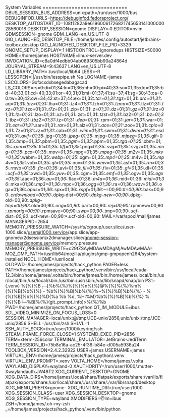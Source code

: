 System Variables =============================
DBUS_SESSION_BUS_ADDRESS=unix:path=/run/user/1000/bus
DEBUGINFOD_URLS=https://debuginfod.fedoraproject.org/ 
DESKTOP_AUTOSTART_ID=108f1282a9e6196006172682174565314100000028560018
DESKTOP_SESSION=gnome
DISPLAY=:0
EDITOR=nvim
GDMSESSION=gnome
GDM_LANG=en_US.UTF-8
GIO_LAUNCHED_DESKTOP_FILE=/home/james/.config/autostart/jetbrains-toolbox.desktop
GIO_LAUNCHED_DESKTOP_FILE_PID=3329
GNOME_SETUP_DISPLAY=:1
HISTCONTROL=ignoredups
HISTSIZE=50000
HOME=/home/james
HOSTNAME=linux-server.dev
INVOCATION_ID=c8a0df4edbb04ab089305bb90a24864d
JOURNAL_STREAM=9:43637
LANG=en_US.UTF-8
LD_LIBRARY_PATH=:/usr/local/lib64
LESS=-R
LESSOPEN=||/usr/bin/lesspipe.sh %s
LOGNAME=james
LSCOLORS=Gxfxcxdxbxegedabagacad
LS_COLORS=rs=0:di=01;34:ln=01;36:mh=00:pi=40;33:so=01;35:do=01;35:bd=40;33;01:cd=40;33;01:or=40;31;01:mi=01;37;41:su=37;41:sg=30;43:ca=00:tw=30;42:ow=34;42:st=37;44:ex=01;32:*.tar=01;31:*.tgz=01;31:*.arc=01;31:*.arj=01;31:*.taz=01;31:*.lha=01;31:*.lz4=01;31:*.lzh=01;31:*.lzma=01;31:*.tlz=01;31:*.txz=01;31:*.tzo=01;31:*.t7z=01;31:*.zip=01;31:*.z=01;31:*.dz=01;31:*.gz=01;31:*.lrz=01;31:*.lz=01;31:*.lzo=01;31:*.xz=01;31:*.zst=01;31:*.tzst=01;31:*.bz2=01;31:*.bz=01;31:*.tbz=01;31:*.tbz2=01;31:*.tz=01;31:*.deb=01;31:*.rpm=01;31:*.jar=01;31:*.war=01;31:*.ear=01;31:*.sar=01;31:*.rar=01;31:*.alz=01;31:*.ace=01;31:*.zoo=01;31:*.cpio=01;31:*.7z=01;31:*.rz=01;31:*.cab=01;31:*.wim=01;31:*.swm=01;31:*.dwm=01;31:*.esd=01;31:*.avif=01;35:*.jpg=01;35:*.jpeg=01;35:*.mjpg=01;35:*.mjpeg=01;35:*.gif=01;35:*.bmp=01;35:*.pbm=01;35:*.pgm=01;35:*.ppm=01;35:*.tga=01;35:*.xbm=01;35:*.xpm=01;35:*.tif=01;35:*.tiff=01;35:*.png=01;35:*.svg=01;35:*.svgz=01;35:*.mng=01;35:*.pcx=01;35:*.mov=01;35:*.mpg=01;35:*.mpeg=01;35:*.m2v=01;35:*.mkv=01;35:*.webm=01;35:*.webp=01;35:*.ogm=01;35:*.mp4=01;35:*.m4v=01;35:*.mp4v=01;35:*.vob=01;35:*.qt=01;35:*.nuv=01;35:*.wmv=01;35:*.asf=01;35:*.rm=01;35:*.rmvb=01;35:*.flc=01;35:*.avi=01;35:*.fli=01;35:*.flv=01;35:*.gl=01;35:*.dl=01;35:*.xcf=01;35:*.xwd=01;35:*.yuv=01;35:*.cgm=01;35:*.emf=01;35:*.ogv=01;35:*.ogx=01;35:*.aac=01;36:*.au=01;36:*.flac=01;36:*.m4a=01;36:*.mid=01;36:*.midi=01;36:*.mka=01;36:*.mp3=01;36:*.mpc=01;36:*.ogg=01;36:*.ra=01;36:*.wav=01;36:*.oga=01;36:*.opus=01;36:*.spx=01;36:*.xspf=01;36:*~=00;90:*#=00;90:*.bak=00;90:*.crdownload=00;90:*.dpkg-dist=00;90:*.dpkg-new=00;90:*.dpkg-old=00;90:*.dpkg-tmp=00;90:*.old=00;90:*.orig=00;90:*.part=00;90:*.rej=00;90:*.rpmnew=00;90:*.rpmorig=00;90:*.rpmsave=00;90:*.swp=00;90:*.tmp=00;90:*.ucf-dist=00;90:*.ucf-new=00;90:*.ucf-old=00;90:
MAIL=/var/spool/mail/james
MANAGERPID=2654
MEMORY_PRESSURE_WATCH=/sys/fs/cgroup/user.slice/user-1000.slice/user@1000.service/app.slice/app-gnome\x2dsession\x2dmanager.slice/gnome-session-manager@gnome.service/memory.pressure
MEMORY_PRESSURE_WRITE=c29tZSAyMDAwMDAgMjAwMDAwMAA=
MOZ_GMP_PATH=/usr/lib64/mozilla/plugins/gmp-gmpopenh264/system-installed
NCCL_HOME=/usr/local
OLDPWD=/home/james/projects/hack_python
PAGER=less
PATH=/home/james/projects/hack_python/.venv/bin:/usr/local/cuda-12.3/bin:/home/james/.volta/bin:/home/james/bin:/home/james/.local/bin:/usr/local/bin:/usr/local/sbin:/usr/bin:/usr/sbin:/var/lib/snapd/snap/bin
PS1=(.venv) %{%}%B┌─[%b%{%}%{%}%n%{%}@%{%}%{%}%m%{%}%B]%b%{%} - %b%{%}%B[%b%{%}%~%{%}%B]%b%{%} - %{%}%B[%b%{%}%D{%a %b %d, %H:%M}%b%{%}%B]%b%{%}
%{%}%B└─%B[%{%}$%{%}%B] <$(git_prompt_info)>%{%}%b 
PWD=/home/james/projects/hack_python
QT_IM_MODULE=ibus
SDL_VIDEO_MINIMIZE_ON_FOCUS_LOSS=0
SESSION_MANAGER=local/unix:@/tmp/.ICE-unix/2856,unix/unix:/tmp/.ICE-unix/2856
SHELL=/usr/bin/zsh
SHLVL=1
SSH_AUTH_SOCK=/run/user/1000/keyring/ssh
STEAM_FRAME_FORCE_CLOSE=1
SYSTEMD_EXEC_PID=2856
TERM=xterm-256color
TERMINAL_EMULATOR=JetBrains-JediTerm
TERM_SESSION_ID=75b8e16a-ac25-4f36-b84e-d005a5936a24
TOOLBOX_VERSION=2.4.2.32922
USER=james
USERNAME=james
VIRTUAL_ENV=/home/james/projects/hack_python/.venv
VIRTUAL_ENV_PROMPT=.venv
VOLTA_HOME=/home/james/.volta
WAYLAND_DISPLAY=wayland-0
XAUTHORITY=/run/user/1000/.mutter-Xwaylandauth.JW48T2
XDG_CURRENT_DESKTOP=GNOME
XDG_DATA_DIRS=/home/james/.local/share/flatpak/exports/share:/var/lib/flatpak/exports/share:/usr/local/share/:/usr/share/:/var/lib/snapd/desktop
XDG_MENU_PREFIX=gnome-
XDG_RUNTIME_DIR=/run/user/1000
XDG_SESSION_CLASS=user
XDG_SESSION_DESKTOP=gnome
XDG_SESSION_TYPE=wayland
XMODIFIERS=@im=ibus
ZSH=/home/james/.oh-my-zsh
_=/home/james/projects/hack_python/.venv/bin/python
